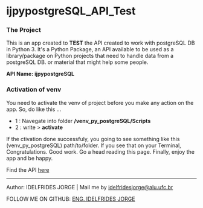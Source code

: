 # ijpypostgreSQL_API_Test 


### The Project
This is an app created to **TEST** the  API created to work with postgreSQL DB in Python 3. 
It's a Python Package, an API available to be used as a library/package on Python projects that
need to handle data from a postgreSQL DB. or material that might help some people.

**API Name: ijpypostgreSQL**


### Activation of venv
You need to activate the venv of project before you make any action on the app. So, do like this ...
* 1 : Navegate into folder **/venv_py_postgreSQL/Scripts**
* 2 : write > **activate** 

If the ctivation done successfuly, you going to see something like this (venv_py_postgreSQL) path/to/folder.
If you see that on your Terminal, Congratulations. Good work. Go a head reading this page.
Finally, enjoy the app and be happy.

Find the API [here](https://github.com/idelfrides/ijpypostgresql_API/blob/master/README.md)

-------------

Author: IDELFRIDES JORGE | Mail me by idelfridesjorge@alu.ufc.br 

FOLLOW ME ON GITHUB: [ENG. IDELFRIDES JORGE](https://github.com/idelfrides)
